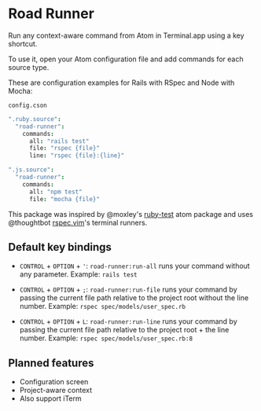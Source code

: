 # Road Runner

Run any context-aware command from Atom in Terminal.app using a key shortcut.

To use it, open your Atom configuration file and add commands for each source type.

These are configuration examples for Rails with RSpec and Node with Mocha:

`config.cson`
```cson
".ruby.source":
  "road-runner":
    commands:
      all: "rails test"
      file: "rspec {file}"
      line: "rspec {file}:{line}"

".js.source":
  "road-runner":
    commands:
      all: "npm test"
      file: "mocha {file}"
```

This package was inspired by @moxley's [ruby-test](https://github.com/moxley/atom-ruby-test) atom package and uses @thoughtbot [rspec.vim](https://github.com/thoughtbot/vim-rspec)'s terminal runners.

## Default key bindings

- `CONTROL` + `OPTION` + `'`: `road-runner:run-all` runs your command without any parameter. Example: `rails test`

- `CONTROL` + `OPTION` + `;`: `road-runner:run-file` runs your command by passing the current file path relative to the project root without the line number. Example: `rspec spec/models/user_spec.rb`

- `CONTROL` + `OPTION` + `L`: `road-runner:run-line` runs your command by passing the current file path relative to the project root + the line number. Example: `rspec spec/models/user_spec.rb:8`

## Planned features

- Configuration screen
- Project-aware context
- Also support iTerm
